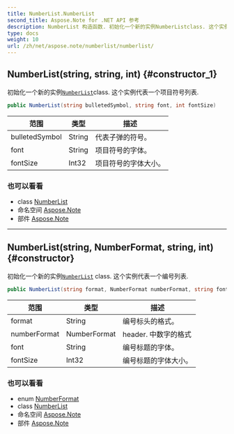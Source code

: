 ```yaml
---
title: NumberList.NumberList
second_title: Aspose.Note for .NET API 参考
description: NumberList 构造函数. 初始化一个新的实例NumberListclass. 这个实例代表一个项目符号列表.
type: docs
weight: 10
url: /zh/net/aspose.note/numberlist/numberlist/
---
```

## NumberList(string, string, int) {#constructor_1}

初始化一个新的实例[`NumberList`](../)class. 这个实例代表一个项目符号列表.

```csharp
public NumberList(string bulletedSymbol, string font, int fontSize)
```

| 范围 | 类型 | 描述 |
| --- | --- | --- |
| bulletedSymbol | String | 代表子弹的符号。 |
| font | String | 项目符号的字体。 |
| fontSize | Int32 | 项目符号的字体大小。 |

### 也可以看看

* class [NumberList](../)
* 命名空间 [Aspose.Note](../../numberlist/)
* 部件 [Aspose.Note](../../../)

---

## NumberList(string, NumberFormat, string, int) {#constructor}

初始化一个新的实例[`NumberList`](../) class. 这个实例代表一个编号列表.

```csharp
public NumberList(string format, NumberFormat numberFormat, string font, int fontSize)
```

| 范围 | 类型 | 描述 |
| --- | --- | --- |
| format | String | 编号标头的格式。 |
| numberFormat | NumberFormat | header. 中数字的格式 |
| font | String | 编号标题的字体。 |
| fontSize | Int32 | 编号标题的字体大小。 |

### 也可以看看

* enum [NumberFormat](../../numberformat/)
* class [NumberList](../)
* 命名空间 [Aspose.Note](../../numberlist/)
* 部件 [Aspose.Note](../../../)


